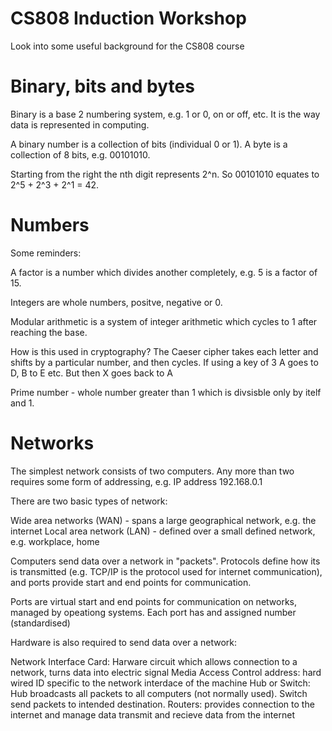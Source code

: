 # CS808 Induction Workshop

Look into some useful background for the CS808 course

# Binary, bits and bytes

Binary is a base 2 numbering system, e.g. 1 or 0, on or off, etc. It is the way data is represented in computing. 

A binary number is a collection of bits (individual 0 or 1). A byte is a collection of 8 bits, e.g. 00101010. 

Starting from the right the nth digit represents 2^n. So 00101010 equates to 2^5 + 2^3 + 2^1 = 42. 

# Numbers

Some reminders:

A factor is a number which divides another completely, e.g. 5 is a factor of 15.

Integers are whole numbers, positve, negative or 0.

Modular arithmetic is a system of integer arithmetic which cycles to 1 after reaching the base.

How is this used in cryptography? The Caeser cipher takes each letter and shifts by a particular number, and then cycles. If using a key of 3 A goes to D, B to E etc. But then X goes back to A

Prime number - whole number greater than 1 which is divsisble only by itelf and 1.

# Networks

The simplest network consists of two computers. Any more than two requires some form of addressing, e.g. IP address 192.168.0.1

There are two basic types of network:

Wide area networks (WAN) - spans a large geographical network, e.g. the internet
Local area network (LAN) - defined over a small defined network, e.g. workplace, home

Computers send data over a network in "packets". Protocols define how its is transmitted (e.g. TCP/IP is the protocol used for internet communication), and ports provide start and end points for communication.

Ports are virtual start and end points for communication on networks, managed by opeationg systems. Each port has and assigned number (standardised) 

Hardware is also required to send data over a network:

Network Interface Card: Harware circuit which allows connection to a network, turns data into electric signal
Media Access Control address: hard wired ID specific to the network interdace of the machine
Hub or Switch: Hub broadcasts all packets to all computers (not normally used). Switch send packets to intended destination.
Routers: provides connection to the internet and manage data transmit and recieve data from the internet